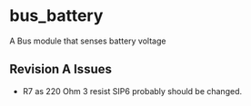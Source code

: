 # bus_battery
A Bus module that senses battery voltage

## Revision A Issues

* R7 as 220 Ohm 3 resist SIP6 probably should be changed.